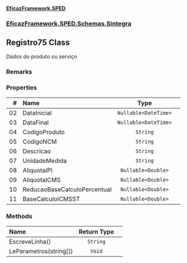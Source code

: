 #### [EficazFramework.SPED](EficazFrameworkSPED.md 'EficazFramework SPED')
### [EficazFramework.SPED.Schemas.Sintegra](EficazFramework.SPED.Schemas.Sintegra.md 'EficazFramework.SPED.Schemas.Sintegra')

## Registro75 Class

Dados do produto ou serviço

### Remarks
### Properties

| # | Name | Type | |
| ---: | :--- | :---: | :--- |
| 02 | DataInicial | `Nullable<DateTime>` |  |
| 03 | DataFinal | `Nullable<DateTime>` |  |
| 04 | CodigoProduto | `String` |  |
| 05 | CodigoNCM | `String` |  |
| 06 | Descricao | `String` |  |
| 07 | UnidadeMedida | `String` |  |
| 08 | AliquotaIPI | `Nullable<Double>` |  |
| 09 | AliquotaICMS | `Nullable<Double>` |  |
| 10 | ReducaoBaseCalculoPercentual | `Nullable<Double>` |  |
| 11 | BaseCalculoICMSST | `Nullable<Double>` |  |
### Methods

| Name | Return Type | |
| :--- | :---: | :--- |
| EscreveLinha() | `String` |  |
| LeParametros(string[]) | `Void` |  |
